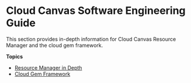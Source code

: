 # Cloud Canvas Software Engineering Guide<a name="cloud-canvas-soft-eng-intro"></a>

This section provides in\-depth information for Cloud Canvas Resource Manager and the cloud gem framework\.

**Topics**
+ [Resource Manager in Depth](cloud-canvas-resource-manager-in-depth.md)
+ [Cloud Gem Framework](cloud-canvas-cloud-gem-framework-intro.md)